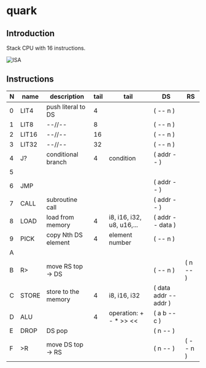 # quark
## Introduction
Stack CPU with 16 instructions.

![ISA](https://rawgit.com/drom/quark/master/isa.svg)

## Instructions

| N | name  | description         | tail | tail                      | DS                    | RS
|---| ----- | ------------------- | ---- | ------------------------- | --------------------- | --------
| 0 | LIT4  | push literal to DS  | 4    |                           | ( -- n )              |
| 1 | LIT8  | --//--              | 8    |                           | ( -- n )              |
| 2 | LIT16 | --//--              | 16   |                           | ( -- n )              |
| 3 | LIT32 | --//--              | 32   |                           | ( -- n )              |
| 4 | J?    | conditional branch  | 4    | condition                 | ( addr -- )           |
| 5 |       |                     |      |                           |                       |
| 6 | JMP   |                     |      |                           | ( addr -- )           |
| 7 | CALL  | subroutine call     |      |                           | ( addr -- )           |
| 8 | LOAD  | load from memory    | 4    | i8, i16, i32, u8, u16,... | ( addr -- data )      |
| 9 | PICK  | copy Nth DS element | 4    | element number            | ( -- n )              |
| A |       |                     |      |                           |                       |
| B | R>    | move RS top -> DS   |      |                           | ( -- n )              | ( n -- )
| C | STORE | store to the memory | 4    | i8, i16, i32              | ( data addr -- addr ) |
| D | ALU   |                     | 4    | operation: + - * >> <<    | ( a b -- c )          |
| E | DROP  | DS pop              |      |                           | ( n -- )              |
| F | >R    | move DS top -> RS   |      |                           | ( n -- )              | ( -- n )
